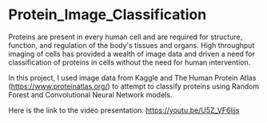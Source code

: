 # Protein_Image_Classification
Proteins are present in every human cell and are required for structure, function, and regulation of the body's tissues and organs. High throughput imaging of cells has provided a wealth of image data and driven a need for classification of proteins in cells without the need for human intervention. 

In this project, I used image data from Kaggle and The Human Protein Atlas (https://www.proteinatlas.org/) to attempt to classify proteins using Random Forest and Convolutional Neural Network models. 

Here is the link to the video presentation:
https://youtu.be/U5Z_VF6ljjs
